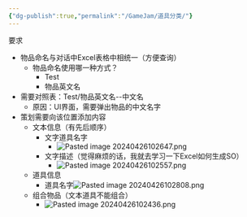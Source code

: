 ```yaml
---
{"dg-publish":true,"permalink":"/GameJam/道具分类/"}
---
```


要求
- 物品命名与对话中Excel表格中相统一（方便查询）
	- 物品命名使用哪一种方式？
		- Test
		- 物品英文名
- 需要对照表：Test/物品英文名--中文名
	- 原因：UI界面，需要弹出物品的中文名字
- 策划需要向该位置添加内容
	- 文本信息（有先后顺序）
		- 文字道具名字
			- ![Pasted image 20240426102647.png](/img/user/pic/Pasted%20image%2020240426102647.png)
		- 文字描述（觉得麻烦的话，我就去学习一下Excel如何生成SO）
			- ![Pasted image 20240426102557.png](/img/user/pic/Pasted%20image%2020240426102557.png)
	- 道具信息
		- 道具名字![Pasted image 20240426102808.png](/img/user/pic/Pasted%20image%2020240426102808.png)
	- 组合物品（文本道具不能组合）
		- ![Pasted image 20240426102436.png](/img/user/pic/Pasted%20image%2020240426102436.png)












